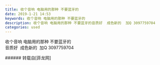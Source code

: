 ```yaml
---
title: 收个音响 电脑用的那种 不要蓝牙的
date: 2019-1-21 14:53
keywords: 收个音响 电脑用的那种 不要蓝牙的
description: 收个音响 电脑用的那种 不要蓝牙的音质好  成色新的  加Q 3097759704
categories: used
---
```

<td class="t_f" id="postmessage_2756989">

收个音响 电脑用的那种 不要蓝牙的<br/>
音质好  成色新的  加Q 3097759704<br/>
</td>
###### 转载自[菲龙网]